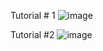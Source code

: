 Tutorial # 1
![image](https://user-images.githubusercontent.com/112281942/202871434-3229ac54-7b3a-4085-91c2-93cb7bf3b2dd.png)

Tutorial #2
![image](https://user-images.githubusercontent.com/112281942/202912965-996340c5-16ff-470e-98e8-7b237b5188ad.png)
